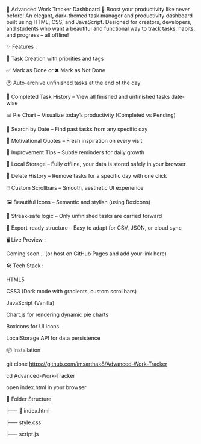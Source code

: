 🧠 Advanced Work Tracker Dashboard
🚀 Boost your productivity like never before!
An elegant, dark-themed task manager and productivity dashboard built using HTML, CSS, and JavaScript. Designed for creators, developers, and students who want a beautiful and functional way to track tasks, habits, and progress – all offline!

✨ Features :

📝 Task Creation with priorities and tags

✅ Mark as Done or ❌ Mark as Not Done

🕐 Auto-archive unfinished tasks at the end of the day

📅 Completed Task History – View all finished and unfinished tasks date-wise

📊 Pie Chart – Visualize today’s productivity (Completed vs Pending)

🔎 Search by Date – Find past tasks from any specific day

🧠 Motivational Quotes – Fresh inspiration on every visit

📌 Improvement Tips – Subtle reminders for daily growth

💾 Local Storage – Fully offline, your data is stored safely in your browser

🧹 Delete History – Remove tasks for a specific day with one click

🖱️ Custom Scrollbars – Smooth, aesthetic UI experience

🖼️ Beautiful Icons – Semantic and stylish (using Boxicons)

🧮 Streak-safe logic – Only unfinished tasks are carried forward

🧾 Export-ready structure – Easy to adapt for CSV, JSON, or cloud sync


🖥️ Live Preview :

Coming soon... (or host on GitHub Pages and add your link here)

🛠️ Tech Stack :

HTML5

CSS3 (Dark mode with gradients, custom scrollbars)

JavaScript (Vanilla)

Chart.js for rendering dynamic pie charts

Boxicons for UI icons

LocalStorage API for data persistence


📦 Installation

git clone https://github.com/imsarthak8/Advanced-Work-Tracker

cd Advanced-Work-Tracker

open index.html in your browser

📂 Folder Structure

├── 📄 index.html

├── style.css

├── script.js
